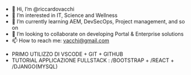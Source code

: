 - 👋 Hi, I’m @riccardovacchi
- 👀 I’m interested in IT, Science and Wellness
- 🌱 I’m currently learning AEM, DevSecOps, Project management, and so on
- 💞️ I’m looking to collaborate on developing Portal & Enterprise solutions 
- 📫 How to reach me: vacchi@gmail.com

<!---
riccardovacchi/riccardovacchi is a ✨ special ✨ repository because its `README.md` (this file) appears on your GitHub profile.
You can click the Preview link to take a look at your changes.
--->

- PRIMO UTILIZZO DI VSCODE + GIT + GITHUB
- TUTORIAL APPLICAZIONE FULLSTACK : /BOOTSTRAP + /REACT + /DJANGO(MYSQL)

